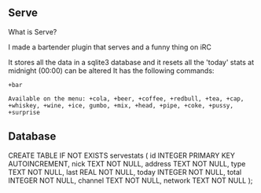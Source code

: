 ## Serve

What is Serve?

I made a bartender plugin that serves and a funny thing on iRC

It stores all the data in a sqlite3 database
and it resets all the 'today' stats at midnight (00:00) can be altered 
It has the following commands:

`+bar`

`Available on the menu: +cola, +beer, +coffee, +redbull, +tea, +cap, +whiskey, +wine, +ice, gumbo, +mix, +head, +pipe, +coke, +pussy, +surprise`


## Database
CREATE TABLE IF NOT EXISTS servestats (
                id INTEGER PRIMARY KEY AUTOINCREMENT,
                nick TEXT NOT NULL,
                address TEXT NOT NULL,
                type TEXT NOT NULL,
                last REAL NOT NULL,
                today INTEGER NOT NULL,
                total INTEGER NOT NULL,
                channel TEXT NOT NULL,
                network TEXT NOT NULL
);                